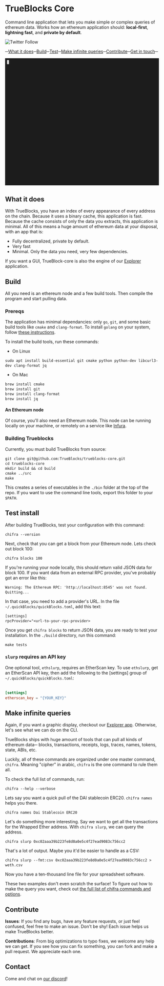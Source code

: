 # TrueBlocks Core

Command line application that lets you make simple or complex queries of ethereum
data. Works how an ethereum application should:
**local-first**, **lightning fast**, and **private by default**.

![Twitter Follow](https://img.shields.io/twitter/follow/trueblocks?style=social)

─[What it does](#what-it-does)─[Build](#Building-trublocks)─[Test](#Test-install)─[Make infinite queries](#make-infinite-queries)─[Contribute](#contribute)─[Get in touch](#contact)─

![A gif showing quotes](./docs/quotes.gif)

## What it does

With TrueBlocks, you have an index of every appearance of every address on the chain.
Because it uses a  binary cache, this application is fast. Because
the cache consists of only the data you extracts, this application is minimal. All of this means a huge amount of ethereum data at your disposal, with an app that is:

* Fully decentralized, private by default.
* Very fast
* Minimal. Only the data you need, very few dependencies.

If you want a GUI, TrueBlock-core is also the engine of our [Explorer](http://github.com/TrueBlocks/trueblocks-explorer) application.

## Build

All you need is an ethereum node and a few build tools. Then compile the program and start pulling data.

### Prereqs

The application has minimal dependancies: only `go`, `git`, and some basic build tools like
`cmake` and `clang-format`. To install `golang` on your system, follow [these instructions](https://golang.org/doc/install).

To install the build tools, run these commands:

* On Linux

```[shell]
sudo apt install build-essential git cmake python python-dev libcurl3-dev clang-format jq
```

* On Mac

```[shell]
brew install cmake
brew install git
brew install clang-format
brew install jq
```

#### An Ethereum node

Of course, you'll also need an Ethereum node. This node can be running locally on your machine, or remotely
on a service like [Infura](https://infura.io/dashboard).

### Building Trueblocks

Currently, you must build TrueBlocks from source:

```[shell]
git clone git@github.com:TrueBlocks/trueblocks-core.git
cd trueblocks-core
mkdir build && cd build
cmake ../src
make
```

This creates a series of executables in the `./bin` folder at the top of the
repo. If you want to use the command line tools, export this folder to your `$PATH`.

## Test install

After building TrueBlocks, test your configuration with this command:

```[shell]
chifra --version
```

Next, check that you can get a block from your Ethereum node. Lets check out block 100:

```[shell]
chifra blocks 100
```

If you're running your node locally, this should return valid JSON data for block 100. 
If you want data from an external RPC provider, you've probably got an error like this:

```[shell]
Warning: The Ethereum RPC: 'http://localhost:8545' was not found. Quitting...
```

In that case, you need to add a provider's URL. In the file `~/.quickBlocks/quickBlocks.toml`, add this text:

```[toml]
[settings]
rpcProvider="<url-to-your-rpc-provider>
```

Once you get `chifra blocks` to return JSON data, you are ready to test your
installation. In the `./build` directory, run this command:

```[shell]
make tests
```

### `slurp` requires an API key

One optional tool, `ethslurp`, requires an EtherScan key. To use `ethslurp`, get an EtherScan API key, then add the following to the [settings] group of
`~/.quickBlocks/quickBlocks.toml`:

```toml

[settings]
etherscan_key = "{YOUR_KEY}"
```

## Make infinite queries

Again, if you want a graphic display, checkout our [Explorer app](http://github.com/TrueBlocks/trueblocks-explorer).
Otherwise, let's see what we can do on the CLI.

TrueBlocks ships with huge amount of tools that can pull all kinds of ethereum data─
blocks, transactions, receipts, logs, traces, names, tokens, state, ABIs, etc.

Luckily, all of these commands are organized under one master command, `chifra`.
Meaning "cipher" in arabic, `chifra` is the one command to rule them all.

To check the full list of commands, run:

```shell
chifra --help --verbose
```

Lets say you want a quick pull of the DAI stablecoin ERC20. `chifra names` helps
you there.

```shell
chifra names Dai Stablecoin ERC20
```

Let's do something more interesting. Say we want to get all the transactions
for the Wrapped Ether address. With `chifra slurp`, we can query the address.

```shell
chifra slurp 0xc02aaa39b223fe8d0a0e5c4f27ead9083c756cc2
```

That's a lot of output. Maybe you it'd be easier to handle as a CSV:

```shell
chifra slurp --fmt:csv 0xc02aaa39b223fe8d0a0e5c4f27ead9083c756cc2 > weth.csv
```

Now you have a ten-thousand line file for your spreadsheet software.

These two examples don't even scratch the surface! To figure out how to make the query you
want, check out [the full list of chifra commands and options](./docs/chifra.md).

## Contribute

**Issues**: If you find any bugs, have any feature requests, or just feel confused, feel free to make an issue. Don't be shy! Each issue helps us make TrueBlocks better.

**Contributions**: From big optimizations to typo fixes, we welcome any help we can get. If you see how you can fix something, you can fork and make a pull request. We appreciate each one.

## Contact

Come and chat on [our discord](https://discord.com/invite/c6KDJXvX)!
